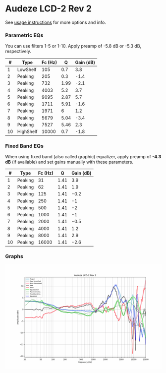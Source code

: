 # Audeze LCD-2 Rev 2
See [usage instructions](https://github.com/jaakkopasanen/AutoEq#usage) for more options and info.

### Parametric EQs
You can use filters 1-5 or 1-10. Apply preamp of -5.8 dB or -5.3 dB, respectively.

|   # | Type      |   Fc (Hz) |    Q |   Gain (dB) |
|-----|-----------|-----------|------|-------------|
|   1 | LowShelf  |       105 | 0.7  |         3.8 |
|   2 | Peaking   |       205 | 0.3  |        -1.4 |
|   3 | Peaking   |       732 | 1.99 |        -2.1 |
|   4 | Peaking   |      4003 | 5.2  |         3.7 |
|   5 | Peaking   |      9095 | 2.87 |         5.7 |
|   6 | Peaking   |      1711 | 5.91 |        -1.6 |
|   7 | Peaking   |      1971 | 6    |         1.2 |
|   8 | Peaking   |      5679 | 5.04 |        -3.4 |
|   9 | Peaking   |      7527 | 5.46 |         2.3 |
|  10 | HighShelf |     10000 | 0.7  |        -1.8 |

### Fixed Band EQs
When using fixed band (also called graphic) equalizer, apply preamp of **-4.3 dB** (if available) and set gains manually with these parameters.

|   # | Type    |   Fc (Hz) |    Q |   Gain (dB) |
|-----|---------|-----------|------|-------------|
|   1 | Peaking |        31 | 1.41 |         3.9 |
|   2 | Peaking |        62 | 1.41 |         1.9 |
|   3 | Peaking |       125 | 1.41 |        -0.2 |
|   4 | Peaking |       250 | 1.41 |        -1   |
|   5 | Peaking |       500 | 1.41 |        -2   |
|   6 | Peaking |      1000 | 1.41 |        -1   |
|   7 | Peaking |      2000 | 1.41 |        -0.5 |
|   8 | Peaking |      4000 | 1.41 |         1.2 |
|   9 | Peaking |      8000 | 1.41 |         2.9 |
|  10 | Peaking |     16000 | 1.41 |        -2.6 |

### Graphs
![](./Audeze%20LCD-2%20Rev%202.png)
